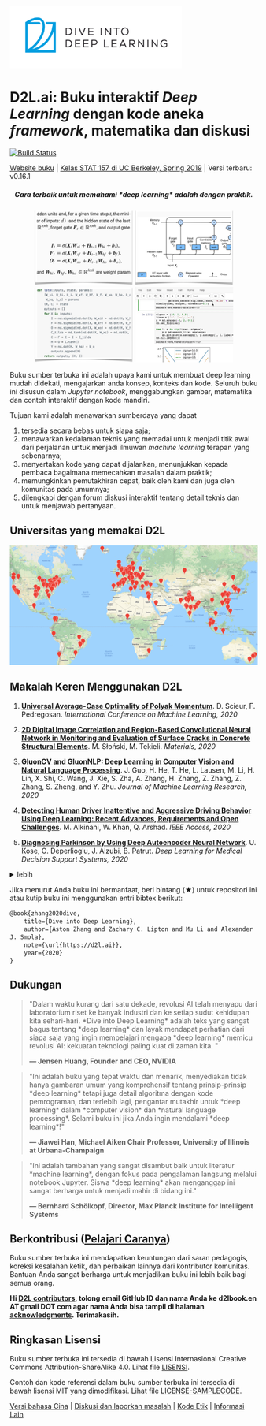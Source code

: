 <div align="left">
  <img src="https://raw.githubusercontent.com/d2l-ai/d2l-en/master/static/logo-with-text.png" width="350">
</div>

# D2L.ai: Buku interaktif *Deep Learning* dengan kode aneka *framework*, matematika dan diskusi

[![Build Status](http://ci.d2l.ai/job/d2l-en/job/master/badge/icon)](http://ci.d2l.ai/job/d2l-en/job/master/)

[Website buku](https://d2l.ai/) | [Kelas STAT 157 di UC Berkeley, Spring 2019](http://courses.d2l.ai/berkeley-stat-157/index.html) | Versi terbaru: v0.16.1

<h5 align="center"><i>Cara terbaik untuk memahami *deep learning* adalah dengan praktik.</i></h5>

<p align="center">
  <img width="200"  src="static/frontpage/_images/eq.jpg">
  <img width="200"  src="static/frontpage/_images/figure.jpg">
  <img width="200"  src="static/frontpage/_images/code.jpg">
  <img width="200"  src="static/frontpage/_images/notebook.gif">
</p>

Buku sumber terbuka ini adalah upaya kami untuk membuat deep learning mudah didekati, mengajarkan anda konsep, konteks dan kode. Seluruh buku ini disusun dalam *Jupyter notebook*, menggabungkan gambar, matematika dan contoh interaktif dengan kode mandiri.

Tujuan kami adalah menawarkan sumberdaya yang dapat
1. tersedia secara bebas untuk siapa saja;
1. menawarkan kedalaman teknis yang memadai untuk menjadi titik awal dari perjalanan untuk menjadi ilmuwan *machine learning* terapan yang sebenarnya;
1. menyertakan kode yang dapat dijalankan, menunjukkan kepada pembaca bagaimana memecahkan masalah dalam praktik;
1. memungkinkan pemutakhiran cepat, baik oleh kami dan juga oleh komunitas pada umumnya;
1. dilengkapi dengan forum diskusi interaktif tentang detail teknis dan untuk menjawab pertanyaan.

## Universitas yang memakai D2L
<p align="center">
  <img width="600"  src="static/frontpage/_images/map.png">
</p>

## Makalah Keren Menggunakan D2L

1. [**Universal Average-Case Optimality of Polyak Momentum**](https://arxiv.org/pdf/2002.04664.pdf). D. Scieur, F. Pedregosan. *International Conference on Machine Learning, 2020*

1. [**2D Digital Image Correlation and Region-Based Convolutional Neural Network in Monitoring and Evaluation of Surface Cracks in Concrete Structural Elements**](https://www.mdpi.com/1996-1944/13/16/3527/pdf). M. Słoński, M. Tekieli. *Materials, 2020*

1. [**GluonCV and GluonNLP: Deep Learning in Computer Vision and Natural Language Processing**](https://www.jmlr.org/papers/volume21/19-429/19-429.pdf). J. Guo, H. He, T. He, L. Lausen, M. Li, H. Lin, X. Shi, C. Wang, J. Xie, S. Zha, A. Zhang, H. Zhang, Z. Zhang, Z. Zhang, S. Zheng, and Y. Zhu. *Journal of Machine Learning Research, 2020*

1. [**Detecting Human Driver Inattentive and Aggressive Driving Behavior Using Deep Learning: Recent Advances, Requirements and Open Challenges**](https://ieeexplore.ieee.org/stamp/stamp.jsp?arnumber=9107077). M. Alkinani, W. Khan, Q. Arshad. *IEEE Access, 2020*

1. [**Diagnosing Parkinson by Using Deep Autoencoder Neural Network**](https://link.springer.com/chapter/10.1007/978-981-15-6325-6_5). U. Kose, O. Deperlioglu, J. Alzubi, B. Patrut. *Deep Learning for Medical Decision Support Systems, 2020*

<details><summary>lebih</summary>

1. [**Descending through a Crowded Valley--Benchmarking Deep Learning Optimizers**](https://arxiv.org/pdf/2007.01547.pdf). R. Schmidt, F. Schneider, P. Hennig.

1. [**Deep Learning Architectures for Medical Diagnosis**](https://link.springer.com/chapter/10.1007/978-981-15-6325-6_2). U. Kose, O. Deperlioglu, J. Alzubi, B. Patrut. *Deep Learning for Medical Decision Support Systems, 2020*

1. [**ControlVAE: Tuning, Analytical Properties, and Performance Analysis**](https://arxiv.org/pdf/2011.01754.pdf). H. Shao, Z. Xiao, S. Yao, D. Sun, A. Zhang, S. Liu, T. Abdelzaher.

1. [**Potential, challenges and future directions for deep learning in prognostics and health management applications**](https://reader.elsevier.com/reader/sd/pii/S0952197620301184?token=7261E56B97513C5D621B9B5F43CAABEC2860AE3036278C3E5264707C32DCB658077B2AFA6ED6D5CD0FB7B16770828080). O. Fink, Q. Wang, M. Svensén, P. Dersin, W-J. Lee, M. Ducoffe. *Engineering Applications of Artificial Intelligence, 2020*

1. [**Learning User Representations with Hypercuboids for Recommender Systems**](https://arxiv.org/pdf/2011.05742.pdf). S. Zhang, H. Liu, A. Zhang, Y. Hu, C. Zhang, Y. Li, T. Zhu, S. He, W. Ou. *ACM International Conference on Web Search and Data Mining, 2021*

</details>


Jika menurut Anda buku ini bermanfaat, beri bintang (★) untuk repositori ini atau kutip buku ini menggunakan entri bibtex berikut:

```
@book{zhang2020dive,
    title={Dive into Deep Learning},
    author={Aston Zhang and Zachary C. Lipton and Mu Li and Alexander J. Smola},
    note={\url{https://d2l.ai}},
    year={2020}
}
```


## Dukungan

> <p>"Dalam waktu kurang dari satu dekade, revolusi AI telah menyapu dari laboratorium riset ke banyak industri dan ke setiap sudut kehidupan kita sehari-hari. *Dive into Deep Learning* adalah teks yang sangat bagus tentang *deep learning* dan layak mendapat perhatian dari siapa saja yang ingin mempelajari mengapa *deep learning* memicu revolusi AI: kekuatan teknologi paling kuat di zaman kita. "</p>
> <b>&mdash; Jensen Huang, Founder and CEO, NVIDIA</b>

> <p>"Ini adalah buku yang tepat waktu dan menarik, menyediakan tidak hanya gambaran umum yang komprehensif tentang prinsip-prinsip *deep learning* tetapi juga detail algoritma dengan kode pemrograman, dan terlebih lagi, pengantar mutakhir untuk *deep learning* dalam *computer vision* dan *natural language processing*. Selami buku ini jika Anda ingin mendalami *deep learning*!"</p>
> <b>&mdash; Jiawei Han, Michael Aiken Chair Professor, University of Illinois at Urbana-Champaign</b>

> <p>"Ini adalah tambahan yang sangat disambut baik untuk literatur *machine learning*, dengan fokus pada pengalaman langsung melalui notebook Jupyter. Siswa *deep learning* akan menganggap ini sangat berharga untuk menjadi mahir di bidang ini."</p>
> <b>&mdash; Bernhard Schölkopf, Director, Max Planck Institute for Intelligent Systems</b>

## Berkontribusi ([Pelajari Caranya](https://d2l.ai/chapter_appendix-tools-for-deep-learning/contributing.html))

Buku sumber terbuka ini mendapatkan keuntungan dari saran pedagogis, koreksi kesalahan ketik, dan perbaikan lainnya dari kontributor komunitas. Bantuan Anda sangat berharga untuk menjadikan buku ini lebih baik bagi semua orang.

**Hi [D2L contributors](https://github.com/d2l-ai/d2l-en/graphs/contributors), tolong email GitHub ID dan nama Anda ke d2lbook.en AT gmail DOT com agar nama Anda bisa tampil di halaman [acknowledgments](https://d2l.ai/chapter_preface/index.html#Acknowledgments). Terimakasih.**

## Ringkasan Lisensi

Buku sumber terbuka ini tersedia di bawah Lisensi Internasional Creative Commons Attribution-ShareAlike 4.0. Lihat file [LISENSI](LISENSI).

Contoh dan kode referensi dalam buku sumber terbuka ini tersedia di bawah lisensi MIT yang dimodifikasi. Lihat file [LICENSE-SAMPLECODE](LICENSE-SAMPLECODE).


[Versi bahasa Cina](https://github.com/d2l-ai/d2l-zh) | [Diskusi dan laporkan masalah](https://discuss.d2l.ai/) | [Kode Etik](CODE_OF_CONDUCT.md) | [Informasi Lain](INFO.md)
